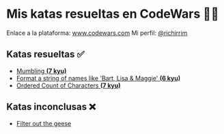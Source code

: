 # Mis katas resueltas en CodeWars 👊🤠

Enlace a la plataforma: www.codewars.com
Mi perfil: [@richirrim](https://www.codewars.com/users/richirrim)

## Katas resueltas ✅
- [Mumbling **(7 kyu)**](https://www.codewars.com/kata/5667e8f4e3f572a8f2000039)
- [Format a string of names like 'Bart, Lisa & Maggie' **(6 kyu)**](https://www.codewars.com/kata/53368a47e38700bd8300030d)
- [Ordered Count of Characters **(7 kyu)**](https://www.codewars.com/kata/57a6633153ba33189e000074)

## Katas inconclusas ❌
- [Filter out the geese](https://www.codewars.com/kata/57ee4a67108d3fd9eb0000e7)